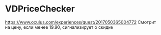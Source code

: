 # VDPriceChecker

https://www.oculus.com/experiences/quest/2017050365004772
Смотрит на цену, если менее 19.90, сигнализирует о скидке
